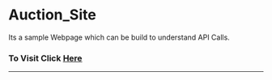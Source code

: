 # Auction_Site
Its a sample Webpage which can be build to understand API Calls.
<h3>To Visit Click <a href="https://faizalmsdev.github.io/Auction_Site/">Here</a></h3>
<hr>